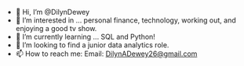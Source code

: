 - 👋 Hi, I’m @DilynDewey
- 👀 I’m interested in ... personal finance, technology, working out, and enjoying a good tv show.
- 🌱 I’m currently learning ... SQL and Python!
- 💞️ I’m looking to find a junior data analytics role.
- 📫 How to reach me: Email: DilynADewey26@gmail.com

<!---
DilynDewey/DilynDewey is a ✨ special ✨ repository because its `README.md` (this file) appears on your GitHub profile.
You can click the Preview link to take a look at your changes.
--->
